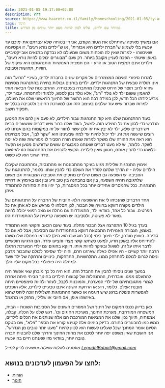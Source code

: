 ```yaml
---
date: 2021-01-05 19:17:00+02:00
description: ???
source: https://www.haaretz.co.il/family/homeschooling/2021-01-05/ty-article/.premium/0000017f-f8df-d2d5-a9ff-f8dfb0c00000
tags: חינוך
title: במיוחד עם ילדים, עלינו לכוון להיות מעט יותר טובים מן הנדרש
---
```


אם נמשיך מאיפה שהתחלנו את [הטור הקודם](/family/homeschooling/2020-12-29/ty-article/.premium/0000017f-f8af-ddde-abff-fcefa4e40000), אני די בטוחה שלא עברתם את ימיכם עד עכשיו בלי לשמוע ש"חברת ילדים היא אכזרית", או ש"ילדים נורא רעים". זו אקסיומה שאיכשהו - למרות שאין לה הוכחות משום שמעולם לא נבדקה בתנאים אובייקטיביים באופן שיטתי - הפכה לעניין מקובל ביותר. רק שגם "מבוגרים יכולים להיות נורא רעים", וילדים אינם תמצית הטוב או הרע - הם תמצית האנושיות והתנהגותם היא שיקוף של חוויות, תחושות וסביבה. 

למרות סיפורי האימה המצמררים על מקרים שונים בחברת ילדים, בעיניי "הרוע" הזה אינו תולדה טבעית של התנהגות ילדים. ילדים בוחנים גבולות בחירה בהתנהגות מסוימת שהיא לרוב תוצר של היחס שקיבלו מהחברה בעקבותיה. ההתבוננות שלי הביאה אותי להאמין ששום ילד לא נולד "רע", אלא נולד נכון לספוג, ללמוד ולהתפתח. עבור ילד, מרגע לידתו הכל חדש, לכן במידה רבה הוא התוצר של התיווך הראשוני שלנו את העולם, למרות שברור שיש עוד שלבים בעיצוב הזה וגם למערכת החינוך ולסביבה בכלל יש תפקיד חשוב. 

בעוד ההתנהגות שלנו היא קוד התנהגות עבור הילדים, לא פעם אין להם את המטען הנדרש כדי לסנן את כל המידע הזה. למשל, בעוד שלנו ברור שיש דברים שנשארים בבית ויש דברים שלא, ילד לא יבין את זה ולכן עשוי לחזור על זה במקומות בהם אנחנו לא רוצים שיעשה את זה. ילד יכול להיות עד למה שבעינינו הוא "שקר לבן", אבל מבחינתו הוא ראה את ההורה שלו משקר למרות שאותו הורה הסביר לו מפורשות שזה לא יפה לשקר. כלומר, יש לא מעט דברים שאנחנו כמבוגרים עושים שדורשים מטען או הקשר כלשהו כדי להבין אותם, מטען שאין לילדים. הקושי להכניס את ההתנהגות הזו לאיזשהו סדר הגיוני הוא לא פשוט. 

אימוץ התנהגות שלילית מגיע בעיקר מהתבוננות או מהתנסות, ומהתגובה שקיבלו הילדים עליה - זו הדרך שלהם לסדר את העולם כדי להבין אותו. כלומר, להתנהגות של הסביבה יש השפעה גם משום שילדים מחקים את הסביבה המבוגרת וגם משום שלתגובה תהיה השפעה, בין אם בהבחנה בין טוב ורע ובין אם באימוץ או דחיית התנהגות. ככל שהמסרים אחידים יותר בכל המסגרות, כך יהיו פחות סתירות להתמודד איתן. 

אחד הדברים שהנכיחו לי את ההשפעה הלא-חיובית של החברה על התנהגותם של הילדים מקורה דווקא בחוויה של הבכור, לכן תסלחו לי מראש אם לא אתן את כל הפרטים. עבור כל אחד, בוודאי ילד, התמודדות עם מחלה או מצב רפואי יכולה להיות מאוד לא פשוטה, ולסביבה יש השפעה קריטית על ההתמודדות הזו. 

בערך בגיל 10 התפרצה אצל הבכור מחלה. בעוד שעם הכאב והקושי הוא התמודד באומץ, הגבורה האמיתית התבטאה דווקא בהתמודדות עם הסביבה, אבל לא עם כל סביבה. באופן מובחן, ילדי חינוך ביתי (בכל חוג שבו הוא היה) לא ראו במחלה שלו משהו להתייחס אליו באופן חריג, למעט כשחשו קושי מצדו והציעו עזרה. הם הרגישו חופשיים לדבר איתו על זה, לשאול ובעיקר להיות איתו. דווקא בחוגים עם ילדי המערכת התגלו הרבה יותר קשיים - היו אפילו כאלה שארגנו חרם, והיה ילד שסיפר לכולם שהבכור מדבק וניסה לגרום לכולם להתרחק ממנו. התלחשויות, התרחקות, כינויים והרחקה של ילד שעד למחלה היה פופולרי בכל מקום אליו הלך. 

במשך שנים ניסיתי להבין את ההבדל הזה. הוא היה כל כך מובחן שאי אפשר היה להתעלם ממנו. עובדתית, ההתנהלות של קבוצות הילדים בחינוך הביתי היתה אחרת לגמרי מתגובותיהם של ילדי המערכת, והמוכנות לקבל, לעזור ולהיות סימפטיים היתה מובנת אצלם. כלומר, רוע או הרחקת השונה אינם טבעיים לילדים, אלא הופכים לאפשרות פעולה ברגע שיש דוגמה או כאשר ההתנהגות השלילית זוכה ליחס שהוא באיזשהו אופן, אם חיובי או שלילי, מחזק או מתגמל. 

כאן בדיוק נכנס המקום של חינוך ושל המסרים השונים של הסביבות השונות - הבית, המשפחה המורחבת, מערכת החינוך, מערכת החוגים וכו'. דגש שלנו על הכלה, קבלה, אמפתיה, תיווך נכון שלנו את המציאות המורכבת הם אלה שנותנים את הכלים לילדים, ממש כמו למבוגרים בתורם. בדיוק בימים אלה קטינא קורא את הספר "פלא", שם בטקס הסיום אומר המחנך שכל שעלינו לעשות הוא לכוון להיות "מעט יותר טובים מן הנדרש". אני חושבת שאין משפט יפה יותר לסכם את מהות החינוך והדרך שלנו להבטיח חברה טובה יותר, בוודאי מזו שאנחנו חיים בה עכשיו. 

*מוזמנים לשלוח שאלות ונושאים לדיון למייל [LegadelBabait@gmail.com](mailto:LegadelBabait@gmail.com)*

לחצו על הפעמון לעדכונים בנושא:
------------------------------

* [הורות](/ty-tag/parenthood-0000017f-da26-d938-a17f-fe2ebef50000)
* [חינוך](https://www.themarker.com/ty-tag/0000017f-da2f-d494-a17f-de2f87270000)